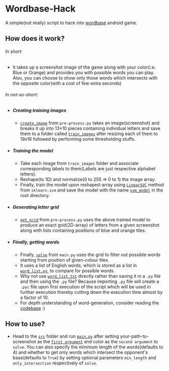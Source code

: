 # Wordbase-Hack
A simple(not really) script to hack into [wordbase](https://play.google.com/store/apps/details?id=com.wordbaseapp) android game.

## How does it work?

###### In short:
* It takes up a screenshot image of the game along with your color(i.e. Blue or Orange) and provides you with possible words you can play. Also, you can choose to show only those words which intersects with the opposite color(with a cost of few extra seconds)

###### In not-so-short:
* ##### Creating training images
  * [`create_image`](https://github.com/shashi278/wordbase-hack/blob/adaacf84505a94c4bc94d1dc2fda3321aadb1e22/src/pre_process.py#L16) from `pre-process.py` takes an image(screenshot) and breaks it up into 13*10 pieces containing individual letters and save them to a folder called [`train_images`](https://github.com/shashi278/wordbase-hack/tree/master/src/train_images) after resizing each of them to 19x16 followed by performing some thresholding stuffs.
* ##### Training the model
  * Take each image from `train_images` folder and associate corresponding labels to them(Labels are just respective alphabet letters).
  * Reshape(to 1D) and normalize(0 to 255 => 0 to 1) the image array.
  * Finally, train the model upon reshaped-array using [`LinearSVC`](https://scikit-learn.org/stable/modules/generated/sklearn.svm.LinearSVC.html#sklearn.svm.LinearSVC) method from `sklearn.svm` and save the model with the name [`svm_model`](https://github.com/shashi278/wordbase-hack/blob/master/src/svm_model) in the root directory.
* ##### Generating letter grid
  * [`get_grid`](https://github.com/shashi278/wordbase-hack/blob/adaacf84505a94c4bc94d1dc2fda3321aadb1e22/src/pre_process.py#L61) from `pre-process.py` uses the above trained model to produce an exact grid(2D-array) of letters from a given screenshot along with lists containing positions of blue and orange tiles.
* ##### Finally, getting words
  * Finally, [`solve`](https://github.com/shashi278/wordbase-hack/blob/adaacf84505a94c4bc94d1dc2fda3321aadb1e22/src/main.py#L10) from `main.py` uses the grid to filter out possible words starting from position of given-colour tiles.
  * It uses a list of English words, which is stored as a list in [`word_list.py`](https://github.com/shashi278/wordbase-hack/blob/master/src/word_list.py), to compare for possible words.
  * Why not use [`word_list.txt`](https://github.com/shashi278/wordbase-hack/blob/master/src/word_list.txt) directly rather than saving it in a `.py` file and then using the `.py` file? Because importing `.py` file will create a `.pyc` file upon first execution of the script which will be used in further execution thereby cutting down the execution time almost by a factor of 10.
  * For depth understanding of word-generation, consider reading the [codebase](https://github.com/shashi278/wordbase-hack/blob/master/src/main.py) :)

## How to use?
* Head to the [`src`](https://github.com/shashi278/wordbase-hack/tree/master/src) folder and run [`main.py`](https://github.com/shashi278/wordbase-hack/blob/master/src/main.py) after setting your-path-to-screenshot as the [`first argument`](https://github.com/shashi278/wordbase-hack/blob/adaacf84505a94c4bc94d1dc2fda3321aadb1e22/src/main.py#L89) and color as the `second argument` to `solve`. You can also specify the minimum length of the words(defaults to 4) and whether to get only words which intersect the opponent's base(defaults to `True`) by setting optional parameters `min_length` and `only_intersection` respectively of `solve`.
